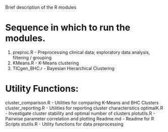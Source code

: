Brief description of the R modules

Sequence in which to run the modules.
=====================================
1. preproc.R		- Preprocessing clinical data; exploratory data analysis, filtering / grouping
2. KMeans.R		- K-Means clustering 
3. TICgen_BHC.r		- Bayesian Hierarchical Clustering

Utility Functions:
==================
cluster_comparison.R	- Utilities for comparing K-Means and BHC Clusters
cluster_reporting.R	- Utilities for reporting cluster characteristics
optimalK.R		- Investigate cluster stability and optimal number of clusters
plotutils.R		- Pairwise parameter correlation and plotting
Readme.md		- Readme for R Scripts
stutils.R		- Utility functions for data preprocessing

